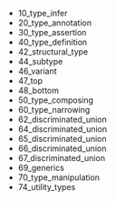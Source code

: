 - 10_type_infer 
- 20_type_annotation
- 30_type_assertion
- 40_type_definition
- 42_structural_type
- 44_subtype        
- 46_variant        
- 47_top
- 48_bottom             
- 50_type_composing     
- 60_type_narrowing     
- 62_discriminated_union
- 64_discriminated_union
- 65_discriminated_union
- 66_discriminated_union
- 67_discriminated_union
- 69_generics
- 70_type_manipulation
- 74_utility_types
